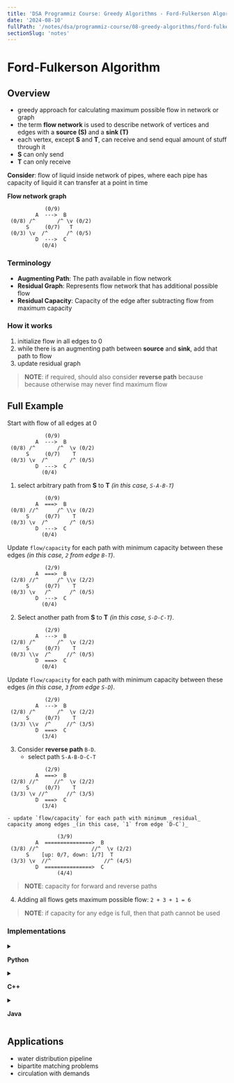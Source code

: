 ```yaml
---
title: 'DSA Programmiz Course: Greedy Algorithms - Ford-Fulkerson Algorithm'
date: '2024-08-10'
fullPath: '/notes/dsa/programmiz-course/08-greedy-algorithms/ford-fulkerson-algorithm'
sectionSlug: 'notes'
---
```


# Ford-Fulkerson Algorithm

## Overview

- greedy approach for calculating maximum possible flow in network or graph
- the term **flow network** is used to describe network of vertices and edges with a **source (S)** and a **sink (T)**
- each vertex, except **S** and **T**, can receive and send equal amount of stuff through it
- **S** can only send
- **T** can only receive

**Consider**: flow of liquid inside network of pipes, where each pipe has capacity of liquid it can transfer at a point in time

**Flow network graph**
```
            (0/9)
         A  --->  B
 (0/8) /^       /^ \v (0/2)
      S     (0/7)   T
 (0/3) \v  /^      /^ (0/5)
         D  --->  C
           (0/4)
```

### Terminology

- **Augmenting Path**: The path available in flow network
- **Residual Graph**: Represents flow network that has additional possible flow
- **Residual Capacity**: Capacity of the edge after subtracting flow from maximum capacity

### How it works

1. initialize flow in all edges to 0
2. while there is an augmenting path between **source** and **sink**, add that path to flow
3. update residual graph

> **NOTE**: if required, should also consider **reverse path** because because otherwise may never find maximum flow

## Full Example

Start with flow of all edges at 0
```
            (0/9)
         A  --->  B
 (0/8) /^       /^  \v (0/2)
      S     (0/7)    T
 (0/3) \v  /^       /^ (0/5)
         D  --->  C
           (0/4)
```

1. select arbitrary path from **S** to **T** _(in this case, `S-A-B-T`)_

```
            (0/9)
         A  ===>  B
 (0/8) //^      /^ \\v (0/2)
      S     (0/7)    T
 (0/3) \v  /^       /^ (0/5)
         D  --->  C
           (0/4)
```

Update `flow/capacity` for each path with minimum capacity between these edges _(in this case, `2` from edge `B-T`)_.

```
            (2/9)
         A  ===>  B
 (2/8) //^      /^ \\v (2/2)
      S     (0/7)    T
 (0/3) \v   /^      /^ (0/5)
         D  --->  C
           (0/4)
```

2. Select another path from **S** to **T** _(in this case, `S-D-C-T`)_.

```
            (2/9)
         A  --->  B
 (2/8) /^       /^  \v (2/2)
      S     (0/7)    T
 (0/3) \\v  /^     //^ (0/5)
         D  ===>  C
           (0/4)
```

Update `flow/capacity` for each path with minimum capacity between these edges _(in this case, `3` from edge `S-D`)_.

```
            (2/9)
         A  --->  B
 (2/8) /^       /^  \v (2/2)
      S     (0/7)    T
 (3/3) \\v  /^     //^ (3/5)
         D  ===>  C
           (3/4)
```

3. Consider **reverse path** `B-D`.
   - select path `S-A-B-D-C-T`
```
            (2/9)
         A  ===>  B
 (2/8) //^     //^  \v (2/2)
      S     (0/7)    T
 (3/3) \v //^      //^ (3/5)
         D  ===>  C
           (3/4)
```
    - update `flow/capacity` for each path with minimum _residual_ capacity among edges _(in this case, `1` from edge `D-C`)_
```
                (3/9)
         A  ===============>  B
 (3/8) //^                 //^  \v (2/2)
      S    [up: 0/7, down: 1/7]  T
 (3/3) \v  //^                 //^ (4/5)
         D  ===============>  C
                (4/4)
```
> **NOTE**: capacity for forward and reverse paths

4. Adding all flows gets maximum possible flow: `2 + 3 + 1 = 6`
> **NOTE**: if capacity for any edge is full, then that path cannot be used

### Implementations

<details>

<summary>

**Python**

</summary>

```python
from collections import defaultdict


class Graph:
    def __int__(self, graph):
        self.graph = graph
        self.ROW = len(graph)

    def bfs_search(self, S, T, parent):
        visited = [False] * self.ROW
        queue = []

        queue.append(S)
        visited[S] = True

        while queue:
            u = queue.pop(0)

            for i, v in enumerate(self.graph[u]):
                if visited[i] == False and v > 0:
                    queue.append(i)
                    visited[i] = True
                    parent[i] = u

        return visited[T]

    def ford_fulkerson(self, source, sink):
        parent = [-1] * self.ROW
        max_flow = 0

        while self.bfs_search(source, sink, parent):
            path_flow = float("Inf")
            S = sink

            while S != source:
                path_flow = min(path_flow, self.graph[parent[S]][S])
                S = parent[S]

            # Add path flows
            max_flow += path_flow

            # Update residual values of edges
            v = sink
            while v != source:
                u = parent[v]
                self.graph[u][v] -= path_flow
                self.graph[v][u] += path_flow
                v = parent[v]

        return max_flow

# NOTE: I think this is supposed to represent the flow network in the example but it's not exactly clear how it should be interpreted 🙃
graph = [
    [0, 8, 0, 0, 3, 0],
    [0, 0, 9, 0, 0, 0],
    [0, 0, 0, 0, 7, 2],
    [0, 0, 0, 0, 0, 5],
    [0, 0, 7, 4, 0, 0],
    [0, 0, 0, 0, 0, 0]
]

g = Graph(graph)

source = 0
sink = 5

print(f"Max Flow: {g.ford_fulkerson(source, sink)}")

```

</details>

<details>

<summary>

**C++**

</summary>

```cpp
#include <limits.h>
#include <string.h>

#include <iostream>
#include <queue>
using namespace std;

#define V 6

// Using BFS as a searching algorithm
bool bfs(int rGraph[V][V], int s, int t, int parent[]) {
    bool visited[V];
    memset(visited, 0, sizeof(visited));

    queue<int> q;
    q.push(s);
    visited[s] = true;
    parent[s] = -1;

    while (!q.empty()) {
        int u = q.front();
        q.pop();

        for (int v = 0; v < V; v++) {
            if (visited[v] == false && rGraph[u][v] > 0) {
                q.push(v);
                parent[v] = u;
                visited[v] = true;
            }
        }
    }

    return (visited[t] == true);
}

// Applying fordfulkerson algorithm
int fordFulkerson(int graph[V][V], int s, int t) {
    int u, v;

    int rGraph[V][V];
    for (u = 0; u < V; u++)
        for (v = 0; v < V; v++)
            rGraph[u][v] = graph[u][v];

    int parent[V];
    int max_flow = 0;

    // Updating the residual values of edges
    while (bfs(rGraph, s, t, parent)) {
        int path_flow = INT_MAX;
        for (v = t; v != s; v = parent[v]) {
            u = parent[v];
            path_flow = min(path_flow, rGraph[u][v]);
        }

        for (v = t; v != s; v = parent[v]) {
            u = parent[v];
            rGraph[u][v] -= path_flow;
            rGraph[v][u] += path_flow;
        }

        // Adding the path flows
        max_flow += path_flow;
    }

    return max_flow;
}

int main() {
    int graph[V][V] = {
        {0, 8, 0, 0, 3, 0},
        {0, 0, 9, 0, 0, 0},
        {0, 0, 0, 0, 7, 2},
        {0, 0, 0, 0, 0, 5},
        {0, 0, 7, 4, 0, 0},
        {0, 0, 0, 0, 0, 0}
    };

    cout << "Max Flow: " << fordFulkerson(graph, 0, 5) << endl;
}

```

</details>

<details>

<summary>

**Java**

</summary>

```java
import java.util.LinkedList;

class FordFulkerson {
    static final int V = 6;

    // Using BFS as a searching algorithm
    boolean bfs(int Graph[][], int s, int t, int p[]) {
        boolean visited[] = new boolean[V];
        for (int i = 0; i < V; ++i)
            visited[i] = false;

        LinkedList<Integer> queue = new LinkedList<Integer>();
        queue.add(s);
        visited[s] = true;
        p[s] = -1;

        while (queue.size() != 0) {
            int u = queue.poll();

            for (int v = 0; v < V; v++) {
                if (visited[v] == false && Graph[u][v] > 0) {
                    queue.add(v);
                    p[v] = u;
                    visited[v] = true;
                }
            }
        }

        return (visited[t] == true);
    }

    // Applying fordfulkerson algorithm
    int fordFulkerson(int graph[][], int s, int t) {
        int u, v;
        int Graph[][] = new int[V][V];

        for (u = 0; u < V; u++)
            for (v = 0; v < V; v++)
                Graph[u][v] = graph[u][v];

        int p[] = new int[V];

        int max_flow = 0;

        // Updating the residual calues of edges
        while (bfs(Graph, s, t, p)) {
            int path_flow = Integer.MAX_VALUE;
            for (v = t; v != s; v = p[v]) {
                u = p[v];
                path_flow = Math.min(path_flow, Graph[u][v]);
            }

            for (v = t; v != s; v = p[v]) {
                u = p[v];
                Graph[u][v] -= path_flow;
                Graph[v][u] += path_flow;
            }

            // Adding the path flows
            max_flow += path_flow;
        }

        return max_flow;
    }

    public static void main(String[] args) throws java.lang.Exception {
        int graph[][] = new int[][] { { 0, 8, 0, 0, 3, 0 }, { 0, 0, 9, 0, 0, 0 }, { 0, 0, 0, 0, 7, 2 },
        { 0, 0, 0, 0, 0, 5 }, { 0, 0, 7, 4, 0, 0 }, { 0, 0, 0, 0, 0, 0 } };
        FordFulkerson m = new FordFulkerson();

        System.out.println("Max Flow: " + m.fordFulkerson(graph, 0, 5));

    }
}

```

</details>

## Applications

- water distribution pipeline
- bipartite matching problems
- circulation with demands
